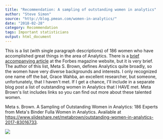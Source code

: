 ```yaml
---
title: "Recommendation: A sampling of outstanding women in analytics"
author: "Steve Simon"
source: "http://blog.pmean.com/women-in-analytics/"
date: "2018-02-28"
category: Recommendation
tags: Important statisticians
output: html_document
---
```


This is a list (with single paragraph descriptions) of 186 women who
have accomplished great things in the area of Analytics. There is a
[brief accompanying
article](https://www.forbes.com/sites/metabrown/2017/11/30/discover-185-outstanding-women-in-data-analytics)
at the Forbes magazine website, but it is very brief. The author of this
list, Meta S. Brown, defines Analytics quite broadly, so the women have
very diverse backgrounds and interests. I only recognized one name off
the bat, Grace Wahba, an excellent researcher, but someone,
unfortunately, that I haven't met. If I get a chance, I'll include in a
separate blog post a list of outstanding women in Analytics that I HAVE
met. Meta Brown's list includes links so you can find out more about
these talented women.

<!---More--->

Meta s. Brown. A Sampling of Outstanding Women in Analytics: 186 Experts
from Meta's Binder Fulla Women in Analytics. Available at
<https://www.slideshare.net/metabrown/outstanding-women-in-analytics-2017-83016733>.

![](http://www.pmean.com/images/women-in-analytics01.png)




